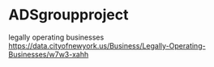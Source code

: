 # ADSgroupproject


legally operating businesses
https://data.cityofnewyork.us/Business/Legally-Operating-Businesses/w7w3-xahh

